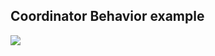 ## Coordinator Behavior example

![](https://github.com/harcoPro/SubtitleCoordinatorLayoutExample/master/art/23909305.gif?raw=true)